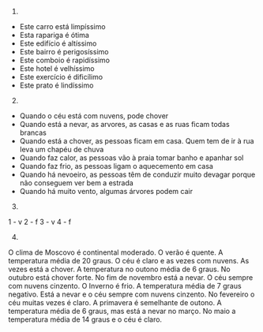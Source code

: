 1.
- Este carro está limpíssimo
- Esta rapariga é ótima
- Este edifício é altíssimo
- Este bairro é perigosíssimo
- Este comboio é rapidíssimo
- Este hotel é velhíssimo
- Este exercício é dificílimo
- Este prato é lindíssimo

2.
- Quando o céu está com nuvens, pode chover
- Quando está a nevar, as arvores, as casas e as ruas ficam todas brancas
- Quando está a chover, as pessoas ficam em casa. Quem tem de ir à rua leva um chapéu de chuva
- Quando faz calor, as pessoas vão à praia tomar banho e apanhar sol
- Quando faz frio, as pessoas ligam o aquecemento em casa
- Quando há nevoeiro, as pessoas têm de conduzir muito devagar porque não conseguem ver bem a estrada
- Quando há muito vento, algumas árvores podem cair

3.
1 - v
2 - f
3 - v
4 - f

4.
O clima de Moscovo é continental moderado.
O verão é quente. A temperatura média de 20 graus. O céu é claro e as vezes com nuvens. As vezes está a chover.
A temperatura no outono média de 6 graus. No outubro está chover forte. No fim de novembro está a nevar. O céu sempre com nuvens cinzento.
O Inverno é frio. A temperatura média de 7 graus negativo. Está a nevar e o céu sempre com nuvens cinzento. No fevereiro o céu muitas vezes é claro.
A primavera é semelhante de outono. A temperatura média de 6 graus, mas está a nevar no março.  No maio a temperatura média de 14 graus e o céu é claro.